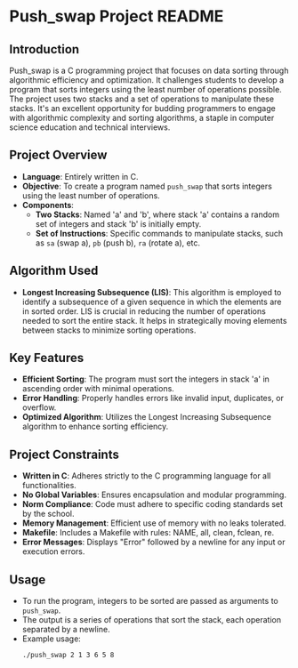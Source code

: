 # Push_swap Project README

## Introduction
Push_swap is a C programming project that focuses on data sorting through algorithmic efficiency and optimization. It challenges students to develop a program that sorts integers using the least number of operations possible. The project uses two stacks and a set of operations to manipulate these stacks. It's an excellent opportunity for budding programmers to engage with algorithmic complexity and sorting algorithms, a staple in computer science education and technical interviews.

## Project Overview
- **Language**: Entirely written in C.
- **Objective**: To create a program named `push_swap` that sorts integers using the least number of operations.
- **Components**:
  - **Two Stacks**: Named 'a' and 'b', where stack 'a' contains a random set of integers and stack 'b' is initially empty.
  - **Set of Instructions**: Specific commands to manipulate stacks, such as `sa` (swap a), `pb` (push b), `ra` (rotate a), etc.

## Algorithm Used
- **Longest Increasing Subsequence (LIS)**: This algorithm is employed to identify a subsequence of a given sequence in which the elements are in sorted order. LIS is crucial in reducing the number of operations needed to sort the entire stack. It helps in strategically moving elements between stacks to minimize sorting operations.

## Key Features
- **Efficient Sorting**: The program must sort the integers in stack 'a' in ascending order with minimal operations.
- **Error Handling**: Properly handles errors like invalid input, duplicates, or overflow.
- **Optimized Algorithm**: Utilizes the Longest Increasing Subsequence algorithm to enhance sorting efficiency.

## Project Constraints
- **Written in C**: Adheres strictly to the C programming language for all functionalities.
- **No Global Variables**: Ensures encapsulation and modular programming.
- **Norm Compliance**: Code must adhere to specific coding standards set by the school.
- **Memory Management**: Efficient use of memory with no leaks tolerated.
- **Makefile**: Includes a Makefile with rules: NAME, all, clean, fclean, re.
- **Error Messages**: Displays "Error" followed by a newline for any input or execution errors.

## Usage
- To run the program, integers to be sorted are passed as arguments to `push_swap`.
- The output is a series of operations that sort the stack, each operation separated by a newline.
- Example usage:
  ```bash
  ./push_swap 2 1 3 6 5 8
  ```
